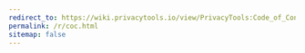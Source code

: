 ```yaml
---
redirect_to: https://wiki.privacytools.io/view/PrivacyTools:Code_of_Conduct
permalink: /r/coc.html
sitemap: false
---
```

